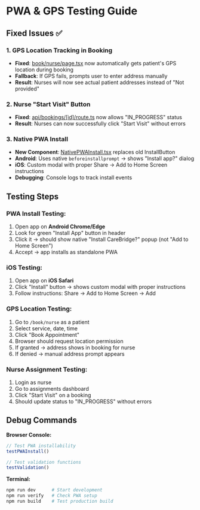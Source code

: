 # PWA & GPS Testing Guide

## Fixed Issues ✅

### 1. GPS Location Tracking in Booking
- **Fixed**: [book/nurse/page.tsx](./src/app/book/nurse/page.tsx#L121) now automatically gets patient's GPS location during booking
- **Fallback**: If GPS fails, prompts user to enter address manually
- **Result**: Nurses will now see actual patient addresses instead of "Not provided"

### 2. Nurse "Start Visit" Button
- **Fixed**: [api/bookings/[id]/route.ts](./src/app/api/bookings/[id]/route.ts#L69) now allows "IN_PROGRESS" status
- **Result**: Nurses can now successfully click "Start Visit" without errors

### 3. Native PWA Install
- **New Component**: [NativePWAInstall.tsx](./src/components/NativePWAInstall.tsx) replaces old InstallButton
- **Android**: Uses native `beforeinstallprompt` → shows "Install app?" dialog
- **iOS**: Custom modal with proper Share → Add to Home Screen instructions
- **Debugging**: Console logs to track install events

## Testing Steps

### PWA Install Testing:
1. Open app on **Android Chrome/Edge**
2. Look for green "Install App" button in header
3. Click it → should show native "Install CareBridge?" popup (not "Add to Home Screen")
4. Accept → app installs as standalone PWA

### iOS Testing:
1. Open app on **iOS Safari**
2. Click "Install" button → shows custom modal with proper instructions
3. Follow instructions: Share → Add to Home Screen → Add

### GPS Location Testing:
1. Go to `/book/nurse` as a patient
2. Select service, date, time
3. Click "Book Appointment"
4. Browser should request location permission
5. If granted → address shows in booking for nurse
6. If denied → manual address prompt appears

### Nurse Assignment Testing:
1. Login as nurse
2. Go to assignments dashboard
3. Click "Start Visit" on a booking
4. Should update status to "IN_PROGRESS" without errors

## Debug Commands

**Browser Console:**
```javascript
// Test PWA installability
testPWAInstall()

// Test validation functions
testValidation()
```

**Terminal:**
```bash
npm run dev      # Start development
npm run verify   # Check PWA setup
npm run build    # Test production build
```
